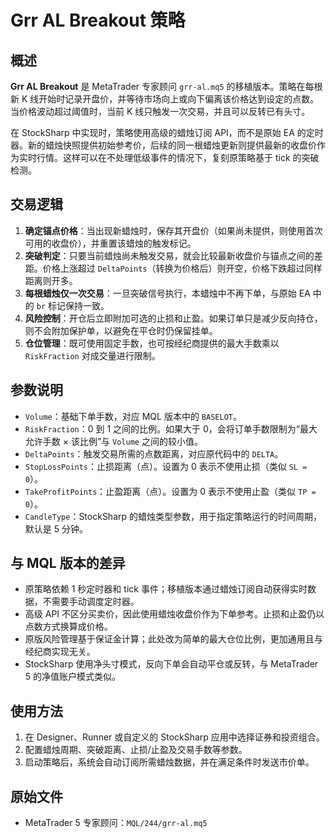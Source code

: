 # Grr AL Breakout 策略

## 概述
**Grr AL Breakout** 是 MetaTrader 专家顾问 `grr-al.mq5` 的移植版本。策略在每根新 K 线开始时记录开盘价，并等待市场向上或向下偏离该价格达到设定的点数。当价格波动超过阈值时，当前 K 线只触发一次交易，并且可以反转已有头寸。

在 StockSharp 中实现时，策略使用高级的蜡烛订阅 API，而不是原始 EA 的定时器。新的蜡烛快照提供初始参考价，后续的同一根蜡烛更新则提供最新的收盘价作为实时行情。这样可以在不处理低级事件的情况下，复刻原策略基于 tick 的突破检测。

## 交易逻辑
1. **确定锚点价格**：当出现新蜡烛时，保存其开盘价（如果尚未提供，则使用首次可用的收盘价），并重置该蜡烛的触发标记。
2. **突破判定**：只要当前蜡烛尚未触发交易，就会比较最新收盘价与锚点之间的差距。价格上涨超过 `DeltaPoints`（转换为价格后）则开空，价格下跌超过同样距离则开多。
3. **每根蜡烛仅一次交易**：一旦突破信号执行，本蜡烛中不再下单，与原始 EA 中的 `br` 标记保持一致。
4. **风险控制**：开仓后立即附加可选的止损和止盈。如果订单只是减少反向持仓，则不会附加保护单，以避免在平仓时仍保留挂单。
5. **仓位管理**：既可使用固定手数，也可按经纪商提供的最大手数乘以 `RiskFraction` 对成交量进行限制。

## 参数说明
- `Volume`：基础下单手数，对应 MQL 版本中的 `BASELOT`。
- `RiskFraction`：0 到 1 之间的比例。如果大于 0，会将订单手数限制为“最大允许手数 × 该比例”与 `Volume` 之间的较小值。
- `DeltaPoints`：触发交易所需的点数距离，对应原代码中的 `DELTA`。
- `StopLossPoints`：止损距离（点）。设置为 0 表示不使用止损（类似 `SL = 0`）。
- `TakeProfitPoints`：止盈距离（点）。设置为 0 表示不使用止盈（类似 `TP = 0`）。
- `CandleType`：StockSharp 的蜡烛类型参数，用于指定策略运行的时间周期，默认是 5 分钟。

## 与 MQL 版本的差异
- 原策略依赖 1 秒定时器和 tick 事件；移植版本通过蜡烛订阅自动获得实时数据，不需要手动调度定时器。
- 高级 API 不区分买卖价，因此使用蜡烛收盘价作为下单参考。止损和止盈仍以点数方式换算成价格。
- 原版风险管理基于保证金计算；此处改为简单的最大仓位比例，更加通用且与经纪商实现无关。
- StockSharp 使用净头寸模式，反向下单会自动平仓或反转，与 MetaTrader 5 的净值账户模式类似。

## 使用方法
1. 在 Designer、Runner 或自定义的 StockSharp 应用中选择证券和投资组合。
2. 配置蜡烛周期、突破距离、止损/止盈及交易手数等参数。
3. 启动策略后，系统会自动订阅所需蜡烛数据，并在满足条件时发送市价单。

## 原始文件
- MetaTrader 5 专家顾问：`MQL/244/grr-al.mq5`
